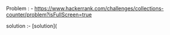 Problem : - https://www.hackerrank.com/challenges/collections-counter/problem?isFullScreen=true

solution :- [solution](
